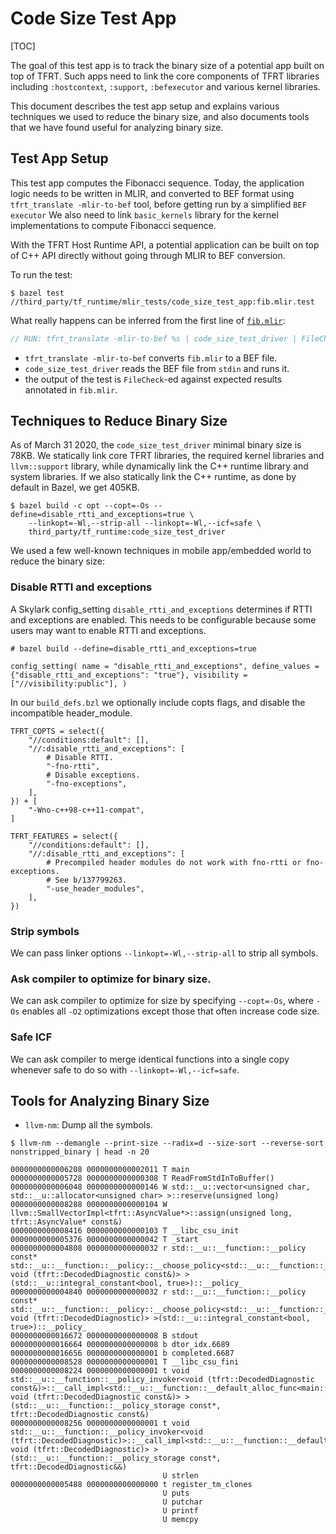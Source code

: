 # Code Size Test App

<!--* freshness: {
  owner: 'zhangqiaorjc'
  reviewed: '2019-08-27'
} *-->

[TOC]

The goal of this test app is to track the binary size of a potential app built
on top of TFRT. Such apps need to link the core components of TFRT libraries
including `:hostcontext`, `:support`, `:befexecutor` and various kernel
libraries.

This document describes the test app setup and explains various techniques we
used to reduce the binary size, and also documents tools that we have found
useful for analyzing binary size.

## Test App Setup

This test app computes the Fibonacci sequence. Today, the application logic
needs to be written in MLIR, and converted to BEF format using `tfrt_translate
-mlir-to-bef` tool, before getting run by a simplified `BEF executor` We also
need to link `basic_kernels` library for the kernel implementations to compute
Fibonacci sequence.

With the TFRT Host Runtime API, a potential application can be built on top of
C++ API directly without going through MLIR to BEF conversion.

To run the test:

```shell
$ bazel test //third_party/tf_runtime/mlir_tests/code_size_test_app:fib.mlir.test
```

What really happens can be inferred from the first line of
[`fib.mlir`](https://cs.opensource.google/tensorflow/tensorflow/+/master:mlir_tests/code_size_test_app/fib.mlir):

```c++
// RUN: tfrt_translate -mlir-to-bef %s | code_size_test_driver | FileCheck %s
```

-   `tfrt_translate -mlir-to-bef` converts `fib.mlir` to a BEF file.
-   `code_size_test_driver` reads the BEF file from `stdin` and runs it.
-   the output of the test is `FileCheck`-ed against expected results annotated
    in `fib.mlir`.

## Techniques to Reduce Binary Size

As of March 31 2020, the `code_size_test_driver` minimal binary size is 78KB. We
statically link core TFRT libraries, the required kernel libraries and
`llvm::support` library, while dynamically link the C++ runtime library and
system libraries. If we also statically link the C++ runtime, as done by default
in Bazel, we get 405KB.

```shell
$ bazel build -c opt --copt=-Os --define=disable_rtti_and_exceptions=true \
    --linkopt=-Wl,--strip-all --linkopt=-Wl,--icf=safe \
    third_party/tf_runtime:code_size_test_driver
```

We used a few well-known techniques in mobile app/embedded world to reduce the
binary size:

### Disable RTTI and exceptions

A Skylark config_setting `disable_rtti_and_exceptions` determines if RTTI and
exceptions are enabled. This needs to be configurable because some users may
want to enable RTTI and exceptions.

```
# bazel build --define=disable_rtti_and_exceptions=true

config_setting( name = "disable_rtti_and_exceptions", define_values =
{"disable_rtti_and_exceptions": "true"}, visibility = ["//visibility:public"], )
```

In our `build_defs.bzl` we optionally include copts flags, and disable the
incompatible header_module.

```
TFRT_COPTS = select({
    "//conditions:default": [],
    "//:disable_rtti_and_exceptions": [
        # Disable RTTI.
        "-fno-rtti",
        # Disable exceptions.
        "-fno-exceptions",
    ],
}) + [
    "-Wno-c++98-c++11-compat",
]

TFRT_FEATURES = select({
    "//conditions:default": [],
    "//:disable_rtti_and_exceptions": [
        # Precompiled header modules do not work with fno-rtti or fno-exceptions.
        # See b/137799263.
        "-use_header_modules",
    ],
})
```

### Strip symbols

We can pass linker options `--linkopt=-Wl,--strip-all` to strip all symbols.

### Ask compiler to optimize for binary size.

We can ask compiler to optimize for size by specifying `--copt=-Os`, where `-Os`
enables all `-O2` optimizations except those that often increase code size.

### Safe ICF

We can ask compiler to merge identical functions into a single copy whenever
safe to do so with `--linkopt=-Wl,--icf=safe`.

## Tools for Analyzing Binary Size

*   `llvm-nm`: Dump all the symbols.

```shell
$ llvm-nm --demangle --print-size --radix=d --size-sort --reverse-sort nonstripped_binary | head -n 20

0000000000006208 0000000000002011 T main
0000000000005728 0000000000000308 T ReadFromStdInToBuffer()
0000000000006048 0000000000000146 W std::__u::vector<unsigned char, std::__u::allocator<unsigned char> >::reserve(unsigned long)
0000000000008288 0000000000000104 W llvm::SmallVectorImpl<tfrt::AsyncValue*>::assign(unsigned long, tfrt::AsyncValue* const&)
0000000000008416 0000000000000103 T __libc_csu_init
0000000000005376 0000000000000042 T _start
0000000000004808 0000000000000032 r std::__u::__function::__policy const* std::__u::__function::__policy::__choose_policy<std::__u::__function::__default_alloc_func<main::$_0, void (tfrt::DecodedDiagnostic const&)> >(std::__u::integral_constant<bool, true>)::__policy_
0000000000004840 0000000000000032 r std::__u::__function::__policy const* std::__u::__function::__policy::__choose_policy<std::__u::__function::__default_alloc_func<main::$_0, void (tfrt::DecodedDiagnostic)> >(std::__u::integral_constant<bool, true>)::__policy_
0000000000016672 0000000000000008 B stdout
0000000000016664 0000000000000008 b dtor_idx.6689
0000000000016656 0000000000000001 b completed.6687
0000000000008528 0000000000000001 T __libc_csu_fini
0000000000008224 0000000000000001 t void std::__u::__function::__policy_invoker<void (tfrt::DecodedDiagnostic const&)>::__call_impl<std::__u::__function::__default_alloc_func<main::$_0, void (tfrt::DecodedDiagnostic const&)> >(std::__u::__function::__policy_storage const*, tfrt::DecodedDiagnostic const&)
0000000000008256 0000000000000001 t void std::__u::__function::__policy_invoker<void (tfrt::DecodedDiagnostic)>::__call_impl<std::__u::__function::__default_alloc_func<main::$_0, void (tfrt::DecodedDiagnostic)> >(std::__u::__function::__policy_storage const*, tfrt::DecodedDiagnostic&&)
                                  U strlen
0000000000005488 0000000000000000 t register_tm_clones
                                  U puts
                                  U putchar
                                  U printf
                                  U memcpy
```
